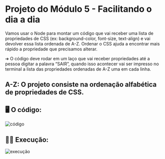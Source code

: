 # Projeto do Módulo 5 - Facilitando o dia a dia
Vamos usar o Node para montar um código que vai receber uma lista de propriedades de CSS (ex: background-color, font-size, text-align) e vai devolver essa lista ordenada de A-Z. Ordenar o CSS ajuda a encontrar mais rápido a propriedade que precisamos alterar.

➔ O código deve rodar em um laço que vai receber propriedades até a pessoa digitar a palavra “SAIR”, quando isso acontecer vai ser impresso no terminal a lista das propriedades ordenadas de A-Z uma em cada linha.

## A-Z: O projeto consiste na ordenação alfabética de propriedades de CSS.

## 🖥️ O código:

![código](https://user-images.githubusercontent.com/115169081/226342019-7a4107a7-576b-4164-a60a-43ac21021ae4.PNG)

## 👩‍💻 Execução:

![execução](https://user-images.githubusercontent.com/115169081/226342153-0c37860d-78f7-4df4-ad48-c33bc0440af2.PNG)
